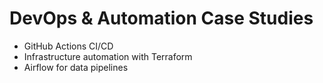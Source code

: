# DevOps & Automation Case Studies

- GitHub Actions CI/CD
- Infrastructure automation with Terraform
- Airflow for data pipelines

